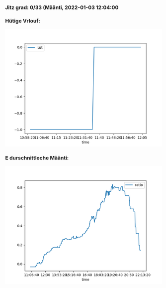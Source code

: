 ### Jitz grad: 0/33 (Määnti, 2022-01-03 12:04:00

### Hütige Vrlouf:
![Graph](Today.png)

### E durschnittleche Määnti:
![Graph](Määnti.png)